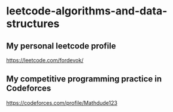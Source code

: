 # leetcode-algorithms-and-data-structures
## My personal leetcode profile

https://leetcode.com/fordevok/

## My competitive programming practice in Codeforces

https://codeforces.com/profile/Mathdude123
